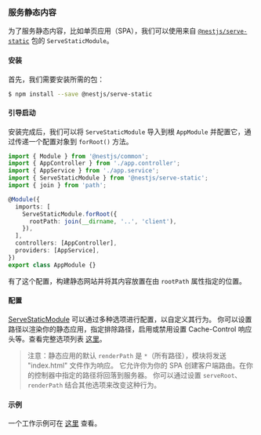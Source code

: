 ### 服务静态内容

为了服务静态内容，比如单页应用（SPA），我们可以使用来自 [`@nestjs/serve-static`](https://www.npmjs.com/package/@nestjs/serve-static) 包的 `ServeStaticModule`。

#### 安装

首先，我们需要安装所需的包：

```bash
$ npm install --save @nestjs/serve-static
```

#### 引导启动

安装完成后，我们可以将 `ServeStaticModule` 导入到根 `AppModule` 并配置它，通过传递一个配置对象到 `forRoot()` 方法。

```typescript
import { Module } from '@nestjs/common';
import { AppController } from './app.controller';
import { AppService } from './app.service';
import { ServeStaticModule } from '@nestjs/serve-static';
import { join } from 'path';

@Module({
  imports: [
    ServeStaticModule.forRoot({
      rootPath: join(__dirname, '..', 'client'),
    }),
  ],
  controllers: [AppController],
  providers: [AppService],
})
export class AppModule {}
```

有了这个配置，构建静态网站并将其内容放置在由 `rootPath` 属性指定的位置。

#### 配置

[ServeStaticModule](https://github.com/nestjs/serve-static) 可以通过多种选项进行配置，以自定义其行为。
你可以设置路径以渲染你的静态应用，指定排除路径，启用或禁用设置 Cache-Control 响应头等。查看完整选项列表 [这里](https://github.com/nestjs/serve-static/blob/master/lib/interfaces/serve-static-options.interface.ts)。

> 注意：静态应用的默认 `renderPath` 是 `*`（所有路径），模块将发送 "index.html" 文件作为响应。
> 它允许你为你的 SPA 创建客户端路由。在你的控制器中指定的路径将回落到服务器。
> 你可以通过设置 `serveRoot`、`renderPath` 结合其他选项来改变这种行为。

#### 示例

一个工作示例可在 [这里](https://github.com/nestjs/nest/tree/master/sample/24-serve-static) 查看。